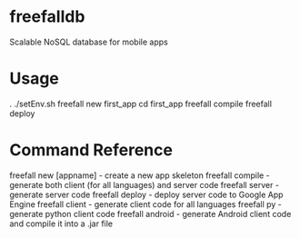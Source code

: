 freefalldb
==========

Scalable NoSQL database for mobile apps

Usage
==========
. ./setEnv.sh
freefall new first_app
cd first_app
freefall compile
freefall deploy

Command Reference
==========
freefall new [appname] - create a new app skeleton
freefall compile - generate both client (for all languages) and server code
freefall server - generate server code
freefall deploy - deploy server code to Google App Engine
freefall client - generate client code for all languages
freefall py - generate python client code
freefall android - generate Android client code and compile it into a .jar file
